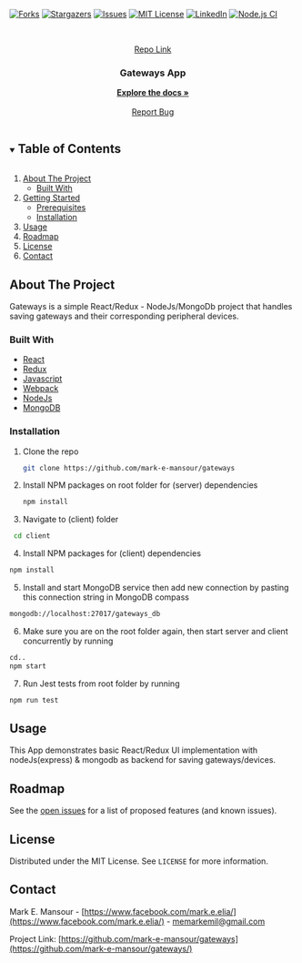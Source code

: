 [![Forks][forks-shield]][forks-url]
[![Stargazers][stars-shield]][stars-url]
[![Issues][issues-shield]][issues-url]
[![MIT License][license-shield]][license-url]
[![LinkedIn][linkedin-shield]][linkedin-url]
[![Node.js CI][nodejs-shield]][nodejs-url]



<!-- PROJECT LOGO -->
<br />
<p align="center">
  <a href="https://github.com/mark-e-mansour/gateways">
    Repo Link
  </a>

  <h3 align="center">Gateways App</h3>

  <p align="center">
    <a href="https://github.com/mark-e-mansour/gateways"><strong>Explore the docs »</strong></a>
    <br />
    <br />
    <a href="https://github.com/mark-e-mansour/gateways/issues">Report Bug</a>
  </p>
</p>


<!-- TABLE OF CONTENTS -->
<details open="open">
  <summary><h2 style="display: inline-block">Table of Contents</h2></summary>
  <ol>
    <li>
      <a href="#about-the-project">About The Project</a>
      <ul>
        <li><a href="#built-with">Built With</a></li>
      </ul>
    </li>
    <li>
      <a href="#getting-started">Getting Started</a>
      <ul>
        <li><a href="#prerequisites">Prerequisites</a></li>
        <li><a href="#installation">Installation</a></li>
      </ul>
    </li>
    <li><a href="#usage">Usage</a></li>
    <li><a href="#roadmap">Roadmap</a></li>
    <li><a href="#license">License</a></li>
    <li><a href="#contact">Contact</a></li>
  </ol>
</details>



<!-- ABOUT THE PROJECT -->
## About The Project

Gateways is a simple React/Redux - NodeJs/MongoDb project that handles saving gateways and their corresponding peripheral devices.

### Built With

* [React](https://reactjs.org)
* [Redux](https://redux.js.org/)
* [Javascript](https://www.javascript.com)
* [Webpack](https://webpack.js.org)
* [NodeJs](https://nodejs.org/en)
* [MongoDB](https://www.mongodb.com)

### Installation

1. Clone the repo
   ```sh
   git clone https://github.com/mark-e-mansour/gateways
   ```
2. Install NPM packages on root folder for (server) dependencies
   ```sh
   npm install
   ```
3. Navigate to (client) folder
  ```sh
   cd client
  ```
4. Install NPM packages for (client) dependencies
  ```sh
  npm install
  ```
5. Install and start MongoDB service then add new connection by pasting this connection string in MongoDB compass
  ```sh
  mongodb://localhost:27017/gateways_db
  ```
6. Make sure you are on the root folder again, then start server and client concurrently by running 
  ```sh
  cd..
  npm start
  ```
7. Run Jest tests from root folder by running
  ```sh
  npm run test
  ```

<!-- USAGE EXAMPLES -->
## Usage

This App demonstrates basic React/Redux UI implementation with nodeJs(express) & mongodb as backend for saving gateways/devices.


<!-- ROADMAP -->
## Roadmap

See the [open issues](https://github.com/mark-e-mansour/gateways/issues) for a list of proposed features (and known issues).



<!-- LICENSE -->
## License

Distributed under the MIT License. See `LICENSE` for more information.



<!-- CONTACT -->
## Contact

Mark E. Mansour - [https://www.facebook.com/mark.e.elia/](https://www.facebook.com/mark.e.elia/) - memarkemil@gmail.com

Project Link: [https://github.com/mark-e-mansour/gateways](https://github.com/mark-e-mansour/gateways/)



<!-- MARKDOWN LINKS & IMAGES -->
[forks-shield]: https://img.shields.io/github/forks/mark-e-mansour/gateways.svg?style=for-the-badge
[forks-url]: https://github.com/mark-e-mansour/gateways/network/members
[stars-shield]: https://img.shields.io/github/stars/mark-e-mansour/gateways.svg?style=for-the-badge
[stars-url]: https://github.com/mark-e-mansour/gateways/stargazers
[issues-shield]: https://img.shields.io/github/issues/mark-e-mansour/gateways.svg?style=for-the-badge
[issues-url]: https://github.com/mark-e-mansour/gateways/issues
[license-shield]: https://img.shields.io/github/license/mark-e-mansour/gateways.svg?style=for-the-badge
[license-url]: https://github.com/mark-e-mansour/gateways/blob/master/LICENSE.txt
[linkedin-shield]: https://img.shields.io/badge/-LinkedIn-black.svg?style=for-the-badge&logo=linkedin&colorB=555
[linkedin-url]: https://www.linkedin.com/in/mark-emil-soccar-049906115/
[nodejs-shield]: https://github.com/mark-e-mansour/gateways/actions/workflows/node.js.yml/badge.svg?branch=main
[nodejs-url]: https://github.com/mark-e-mansour/gateways/actions/workflows/node.js.yml